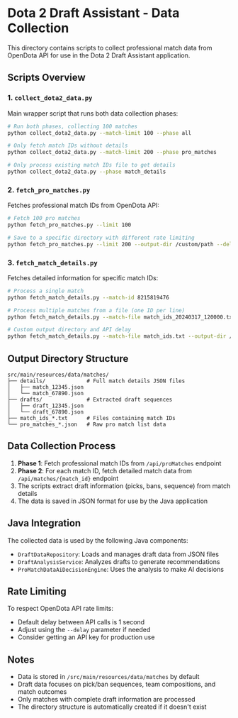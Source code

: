 # Dota 2 Draft Assistant - Data Collection

This directory contains scripts to collect professional match data from OpenDota API for use in the Dota 2 Draft Assistant application.

## Scripts Overview

### 1. `collect_dota2_data.py`

Main wrapper script that runs both data collection phases:

```bash
# Run both phases, collecting 100 matches
python collect_dota2_data.py --match-limit 100 --phase all

# Only fetch match IDs without details
python collect_dota2_data.py --match-limit 200 --phase pro_matches

# Only process existing match IDs file to get details
python collect_dota2_data.py --phase match_details
```

### 2. `fetch_pro_matches.py`

Fetches professional match IDs from OpenDota API:

```bash
# Fetch 100 pro matches
python fetch_pro_matches.py --limit 100

# Save to a specific directory with different rate limiting
python fetch_pro_matches.py --limit 200 --output-dir /custom/path --delay 2
```

### 3. `fetch_match_details.py`

Fetches detailed information for specific match IDs:

```bash
# Process a single match
python fetch_match_details.py --match-id 8215819476

# Process multiple matches from a file (one ID per line)
python fetch_match_details.py --match-file match_ids_20240317_120000.txt

# Custom output directory and API delay
python fetch_match_details.py --match-file match_ids.txt --output-dir /custom/path --delay 2
```

## Output Directory Structure

```
src/main/resources/data/matches/
├── details/             # Full match details JSON files
│   ├── match_12345.json
│   └── match_67890.json
├── drafts/              # Extracted draft sequences
│   ├── draft_12345.json
│   └── draft_67890.json
├── match_ids_*.txt      # Files containing match IDs
└── pro_matches_*.json   # Raw pro match list data
```

## Data Collection Process

1. **Phase 1**: Fetch professional match IDs from `/api/proMatches` endpoint
2. **Phase 2**: For each match ID, fetch detailed match data from `/api/matches/{match_id}` endpoint
3. The scripts extract draft information (picks, bans, sequence) from match details
4. The data is saved in JSON format for use by the Java application

## Java Integration

The collected data is used by the following Java components:

- `DraftDataRepository`: Loads and manages draft data from JSON files
- `DraftAnalysisService`: Analyzes drafts to generate recommendations
- `ProMatchDataAiDecisionEngine`: Uses the analysis to make AI decisions

## Rate Limiting

To respect OpenDota API rate limits:

- Default delay between API calls is 1 second
- Adjust using the `--delay` parameter if needed
- Consider getting an API key for production use

## Notes

- Data is stored in `/src/main/resources/data/matches` by default
- Draft data focuses on pick/ban sequences, team compositions, and match outcomes
- Only matches with complete draft information are processed
- The directory structure is automatically created if it doesn't exist